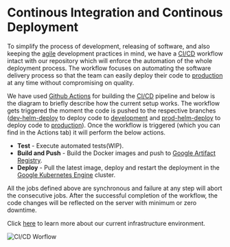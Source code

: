 # Continous Integration and Continous Deployment

To simplify the process of development, releasing of software, and also keeping the [agile](https://en.wikipedia.org/wiki/Agile_software_development) development practices in mind, we have a [CI/CD](https://en.wikipedia.org/wiki/CI/CD) workflow intact with our repository which will enforce the automation of the whole deployment process.
The workflow focuses on automating the software delivery process so that the team can easily deploy their code to [production](https://www.nmrxiv.org/) at any time without compromising on quality.

We have used [Github Actions](https://docs.github.com/en/actions) for building the [CI/CD](https://en.wikipedia.org/wiki/CI/CD) pipeline and below is the diagram to briefly describe how the current setup works. The workflow gets triggered the moment the code is pushed to the respective branches ([dev-helm-deploy](https://github.com/NFDI4Chem/nmrxiv/tree/dev-helm-deploy) to deploy code to [development](https://dev.nmrxiv.org) and [prod-helm-deploy](https://github.com/NFDI4Chem/nmrxiv/tree/prod-helm-deploy) to deploy code to [production](https://www.nmrxiv.org/)). Once the workflow is triggered (which you can find in the Actions tab) it will perform the below actions.

- **Test** - Execute automated tests(WIP).
- **Build and Push** -  Build the Docker images and push to [Google Artifact Registry](https://cloud.google.com/artifact-registry/docs).
- **Deploy** - Pull the latest image, deploy and restart the deployment in the [Google Kubernetes Engine](https://cloud.google.com/kubernetes-engine/docs) cluster.

All the jobs defined above are synchronous and failure at any step will abort the consecutive jobs. After the successful completion of the workflow, the code changes will be reflected on the server with minimum or zero downtime.

Click [here](/developer-guides/deployment/environment) to learn more about our current infrastructure environment.

![CI/CD Worflow](/img/cicd_workflow.jpg)
